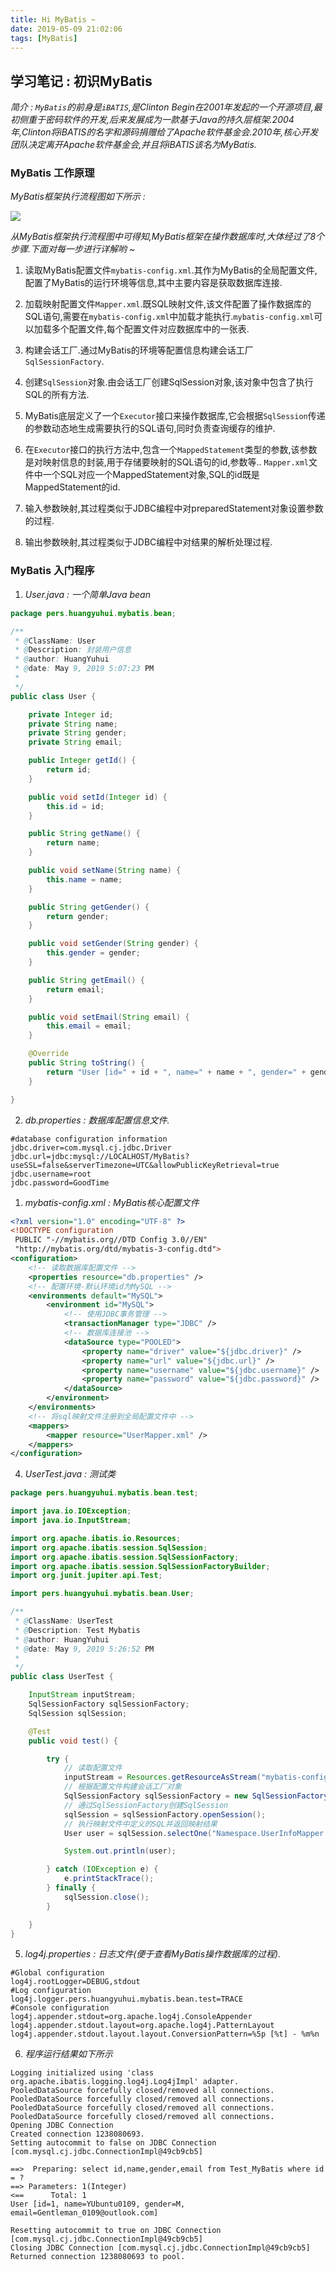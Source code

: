 ```yaml
---
title: Hi MyBatis ~
date: 2019-05-09 21:02:06
tags: [MyBatis]
---
```


## 学习笔记 : 初识MyBatis
*简介 : `MyBatis`的前身是`iBATIS`,是Clinton Begin在2001年发起的一个开源项目,最初侧重于密码软件的开发,后来发展成为一款基于Java的持久层框架.2004年,Clinton将iBATIS的名字和源码捐赠给了Apache软件基金会.2010年,核心开发团队决定离开Apache软件基金会,并且将iBATIS该名为MyBatis.*



### MyBatis 工作原理
*MyBatis框架执行流程图如下所示 :*

![ ](Hi-MyBatis/MyBatis框架执行流程图.png)

*从MyBatis框架执行流程图中可得知,MyBatis框架在操作数据库时,大体经过了8个步骤.下面对每一步进行详解哟 ~*
1. 读取MyBatis配置文件`mybatis-config.xml`.其作为MyBatis的全局配置文件,配置了MyBatis的运行环境等信息,其中主要内容是获取数据库连接.
   
2. 加载映射配置文件`Mapper.xml`.既SQL映射文件,该文件配置了操作数据库的SQL语句,需要在`mybatis-config.xml`中加载才能执行.`mybatis-config.xml`可以加载多个配置文件,每个配置文件对应数据库中的一张表.
   
3. 构建会话工厂.通过MyBatis的环境等配置信息构建会话工厂`SqlSessionFactory`.

4. 创建`SqlSession`对象.由会话工厂创建SqlSession对象,该对象中包含了执行SQL的所有方法.

5. MyBatis底层定义了一个`Executor`接口来操作数据库,它会根据`SqlSession`传递的参数动态地生成需要执行的SQL语句,同时负责查询缓存的维护.

6. 在`Executor`接口的执行方法中,包含一个`MappedStatement`类型的参数,该参数是对映射信息的封装,用于存储要映射的SQL语句的id,参数等.. `Mapper.xml`文件中一个SQL对应一个MappedStatement对象,SQL的id既是MappedStatement的id.

7. 输入参数映射,其过程类似于JDBC编程中对preparedStatement对象设置参数的过程.

8. 输出参数映射,其过程类似于JDBC编程中对结果的解析处理过程.



### MyBatis 入门程序
1. *User.java : 一个简单Java bean*
```java
package pers.huangyuhui.mybatis.bean;

/**
 * @ClassName: User
 * @Description: 封装用户信息
 * @author: HuangYuhui
 * @date: May 9, 2019 5:07:23 PM
 *
 */
public class User {

	private Integer id;
	private String name;
	private String gender;
	private String email;

	public Integer getId() {
		return id;
	}

	public void setId(Integer id) {
		this.id = id;
	}

	public String getName() {
		return name;
	}

	public void setName(String name) {
		this.name = name;
	}

	public String getGender() {
		return gender;
	}

	public void setGender(String gender) {
		this.gender = gender;
	}

	public String getEmail() {
		return email;
	}

	public void setEmail(String email) {
		this.email = email;
	}

	@Override
	public String toString() {
		return "User [id=" + id + ", name=" + name + ", gender=" + gender + ", email=" + email + "]";
	}

}
```

2. *db.properties : 数据库配置信息文件.*
```t
#database configuration information
jdbc.driver=com.mysql.cj.jdbc.Driver
jdbc.url=jdbc:mysql://LOCALHOST/MyBatis?useSSL=false&serverTimezone=UTC&allowPublicKeyRetrieval=true
jdbc.username=root
jdbc.password=GoodTime
```

1. *mybatis-config.xml : MyBatis核心配置文件*
```xml
<?xml version="1.0" encoding="UTF-8" ?>
<!DOCTYPE configuration
 PUBLIC "-//mybatis.org//DTD Config 3.0//EN"
 "http://mybatis.org/dtd/mybatis-3-config.dtd">
<configuration>
	<!-- 读取数据库配置文件 -->
	<properties resource="db.properties" />
	<!-- 配置环境-默认环境id为MySQL -->
	<environments default="MySQL">
		<environment id="MySQL">
			<!-- 使用JDBC事务管理 -->
			<transactionManager type="JDBC" />
			<!-- 数据库连接池 -->
			<dataSource type="POOLED">
				<property name="driver" value="${jdbc.driver}" />
				<property name="url" value="${jdbc.url}" />
				<property name="username" value="${jdbc.username}" />
				<property name="password" value="${jdbc.password}" />
			</dataSource>
		</environment>
	</environments>
	<!-- 将sql映射文件注册到全局配置文件中 -->
	<mappers>
		<mapper resource="UserMapper.xml" />
	</mappers>
</configuration>
```

4. *UserTest.java : 测试类*
```java
package pers.huangyuhui.mybatis.bean.test;

import java.io.IOException;
import java.io.InputStream;

import org.apache.ibatis.io.Resources;
import org.apache.ibatis.session.SqlSession;
import org.apache.ibatis.session.SqlSessionFactory;
import org.apache.ibatis.session.SqlSessionFactoryBuilder;
import org.junit.jupiter.api.Test;

import pers.huangyuhui.mybatis.bean.User;

/**
 * @ClassName: UserTest
 * @Description: Test Mybatis
 * @author: HuangYuhui
 * @date: May 9, 2019 5:26:52 PM
 *
 */
public class UserTest {

	InputStream inputStream;
	SqlSessionFactory sqlSessionFactory;
	SqlSession sqlSession;

	@Test
	public void test() {

		try {
			// 读取配置文件
			inputStream = Resources.getResourceAsStream("mybatis-config.xml");
			// 根据配置文件构建会话工厂对象
			SqlSessionFactory sqlSessionFactory = new SqlSessionFactoryBuilder().build(inputStream);
			// 通过SqlSessionFactory创建SqlSession
			sqlSession = sqlSessionFactory.openSession();
			// 执行映射文件中定义的SQL并返回映射结果
			User user = sqlSession.selectOne("Namespace.UserInfoMapper.SelectUserInfoByID", 1);

			System.out.println(user);

		} catch (IOException e) {
			e.printStackTrace();
		} finally {
			sqlSession.close();
		}

	}
}
```

5. *log4j.properties : 日志文件(便于查看MyBatis操作数据库的过程).*
```t
#Global configuration
log4j.rootLogger=DEBUG,stdout
#Log configuration
log4j.logger.pers.huangyuhui.mybatis.bean.test=TRACE
#Console configuration
log4j.appender.stdout=org.apache.log4j.ConsoleAppender
log4j.appender.stdout.layout=org.apache.log4j.PatternLayout
log4j.appender.stdout.layout.layout.ConversionPattern=%5p [%t] - %m%n
```

6. *程序运行结果如下所示*
```
Logging initialized using 'class org.apache.ibatis.logging.log4j.Log4jImpl' adapter.
PooledDataSource forcefully closed/removed all connections.
PooledDataSource forcefully closed/removed all connections.
PooledDataSource forcefully closed/removed all connections.
PooledDataSource forcefully closed/removed all connections.
Opening JDBC Connection
Created connection 1238080693.
Setting autocommit to false on JDBC Connection [com.mysql.cj.jdbc.ConnectionImpl@49cb9cb5]

==>  Preparing: select id,name,gender,email from Test_MyBatis where id = ? 
==> Parameters: 1(Integer)
<==      Total: 1
User [id=1, name=YUbuntu0109, gender=M, email=Gentleman_0109@outlook.com]

Resetting autocommit to true on JDBC Connection [com.mysql.cj.jdbc.ConnectionImpl@49cb9cb5]
Closing JDBC Connection [com.mysql.cj.jdbc.ConnectionImpl@49cb9cb5]
Returned connection 1238080693 to pool.
```